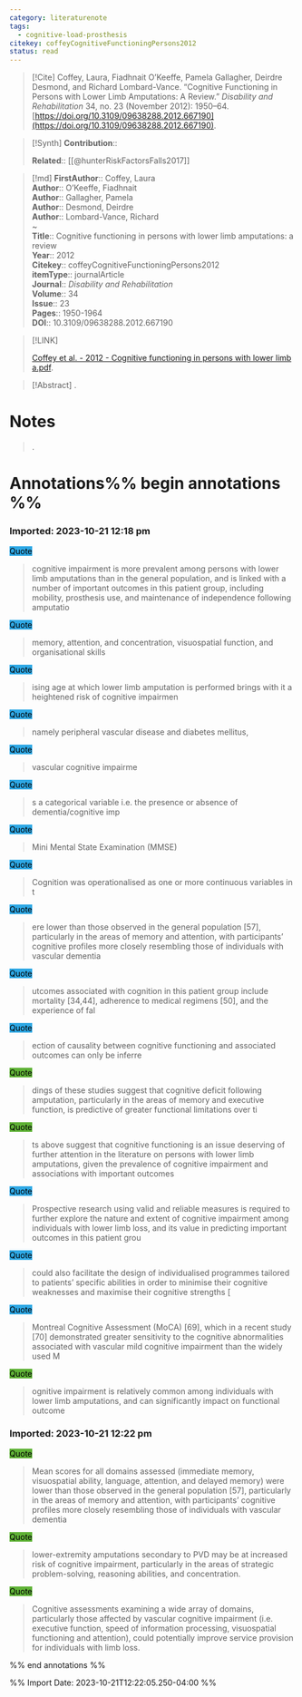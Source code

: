 ```yaml
---
category: literaturenote
tags:
  - cognitive-load-prosthesis
citekey: coffeyCognitiveFunctioningPersons2012
status: read
---
```


> [!Cite]
> Coffey, Laura, Fiadhnait O’Keeffe, Pamela Gallagher, Deirdre Desmond, and Richard Lombard-Vance. “Cognitive Functioning in Persons with Lower Limb Amputations: A Review.” _Disability and Rehabilitation_ 34, no. 23 (November 2012): 1950–64. [https://doi.org/10.3109/09638288.2012.667190](https://doi.org/10.3109/09638288.2012.667190).

>[!Synth]
>**Contribution**:: 
>
>**Related**::  [[@hunterRiskFactorsFalls2017]] 
>

>[!md]
> **FirstAuthor**:: Coffey, Laura  
> **Author**:: O’Keeffe, Fiadhnait  
> **Author**:: Gallagher, Pamela  
> **Author**:: Desmond, Deirdre  
> **Author**:: Lombard-Vance, Richard  
~    
> **Title**:: Cognitive functioning in persons with lower limb amputations: a review  
> **Year**:: 2012   
> **Citekey**:: coffeyCognitiveFunctioningPersons2012  
> **itemType**:: journalArticle  
> **Journal**:: *Disability and Rehabilitation*  
> **Volume**:: 34  
> **Issue**:: 23   
> **Pages**:: 1950-1964  
> **DOI**:: 10.3109/09638288.2012.667190    

> [!LINK] 
>
>  [Coffey et al. - 2012 - Cognitive functioning in persons with lower limb a.pdf](file://C:\Users\emzpe\Zotero\storage\32CBFWRW\Coffey%20et%20al.%20-%202012%20-%20Cognitive%20functioning%20in%20persons%20with%20lower%20limb%20a.pdf).

> [!Abstract]
>.
> 
# Notes
>.


# Annotations%% begin annotations %%


### Imported: 2023-10-21 12:18 pm



<mark style="background-color: #2ea8e5">Quote</mark>
> cognitive impairment is more prevalent among persons with lower limb amputations than in the general population, and is linked with a number of important outcomes in this patient group, including mobility, prosthesis use, and maintenance of independence following amputatio

<mark style="background-color: #2ea8e5">Quote</mark>
> memory, attention, and concentration, visuospatial function, and organisational skills

<mark style="background-color: #2ea8e5">Quote</mark>
> ising age at which lower limb amputation is performed brings with it a heightened risk of cognitive impairmen

<mark style="background-color: #2ea8e5">Quote</mark>
> namely peripheral vascular disease and diabetes mellitus,

<mark style="background-color: #2ea8e5">Quote</mark>
> vascular cognitive impairme

<mark style="background-color: #2ea8e5">Quote</mark>
> s a categorical variable i.e. the presence or absence of dementia/cognitive imp

<mark style="background-color: #2ea8e5">Quote</mark>
> Mini Mental State Examination (MMSE)

<mark style="background-color: #2ea8e5">Quote</mark>
> Cognition was operationalised as one or more continuous variables in t

<mark style="background-color: #2ea8e5">Quote</mark>
> ere lower than those observed in the general population [57], particularly in the areas of memory and attention, with participants’ cognitive profiles more closely resembling those of individuals with vascular dementia

<mark style="background-color: #2ea8e5">Quote</mark>
> utcomes associated with cognition in this patient group include mortality [34,44], adherence to medical regimens [50], and the experience of fal

<mark style="background-color: #2ea8e5">Quote</mark>
> ection of causality between cognitive functioning and associated outcomes can only be inferre

<mark style="background-color: #5fb236">Quote</mark>
> dings of these studies suggest that cognitive deficit following amputation, particularly in the areas of memory and executive function, is predictive of greater functional limitations over ti

<mark style="background-color: #5fb236">Quote</mark>
> ts above suggest that cognitive functioning is an issue deserving of further attention in the literature on persons with lower limb amputations, given the prevalence of cognitive impairment and associations with important outcomes

<mark style="background-color: #2ea8e5">Quote</mark>
> Prospective research using valid and reliable measures is required to further explore the nature and extent of cognitive impairment among individuals with lower limb loss, and its value in predicting important outcomes in this patient grou

<mark style="background-color: #2ea8e5">Quote</mark>
> could also facilitate the design of individualised programmes tailored to patients’ specific abilities in order to minimise their cognitive weaknesses and maximise their cognitive strengths [

<mark style="background-color: #2ea8e5">Quote</mark>
> Montreal Cognitive Assessment (MoCA) [69], which in a recent study [70] demonstrated greater sensitivity to the cognitive abnormalities associated with vascular mild cognitive impairment than the widely used M

<mark style="background-color: #5fb236">Quote</mark>
> ognitive impairment is relatively common among individuals with lower limb amputations, and can significantly impact on functional outcome





### Imported: 2023-10-21 12:22 pm



<mark style="background-color: #5fb236">Quote</mark>
> Mean scores for all domains assessed (immediate memory, visuospatial ability, language, attention, and delayed memory) were lower than those observed in the general population [57], particularly in the areas of memory and attention, with participants’ cognitive profiles more closely resembling those of individuals with vascular dementia

<mark style="background-color: #5fb236">Quote</mark>
> lower-extremity amputations secondary to PVD may be at increased risk of cognitive impairment, particularly in the areas of strategic problem-solving, reasoning abilities, and concentration.

<mark style="background-color: #5fb236">Quote</mark>
> Cognitive assessments examining a wide array of domains, particularly those affected by vascular cognitive impairment (i.e. executive function, speed of information processing, visuospatial functioning and attention), could potentially improve service provision for individuals with limb loss.


%% end annotations %%

%% Import Date: 2023-10-21T12:22:05.250-04:00 %%
